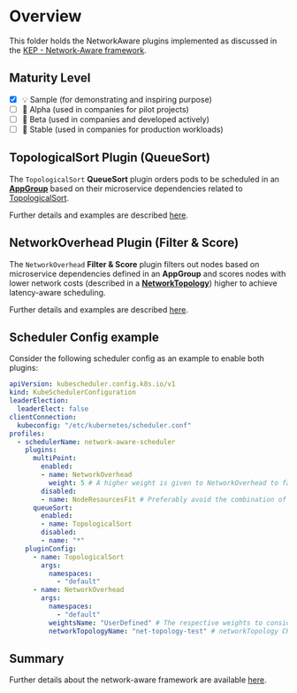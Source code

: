 # Overview

This folder holds the NetworkAware plugins implemented as discussed in the [KEP - Network-Aware framework](https://github.com/kubernetes-sigs/scheduler-plugins/pull/282).

## Maturity Level

- [x] 💡 Sample (for demonstrating and inspiring purpose)
- [ ] 👶 Alpha (used in companies for pilot projects)
- [ ] 👦 Beta (used in companies and developed actively)
- [ ] 👨 Stable (used in companies for production workloads)

## TopologicalSort Plugin (QueueSort)

The `TopologicalSort` **QueueSort** plugin orders pods to be scheduled in an [**AppGroup**](https://github.com/diktyo-io/appgroup-api) based on their
microservice dependencies related to [TopologicalSort](https://en.wikipedia.org/wiki/Topological_sorting).

Further details and examples are described [here](./topologicalsort.md).

## NetworkOverhead Plugin (Filter & Score)

The `NetworkOverhead` **Filter & Score** plugin filters out nodes based on microservice dependencies
defined in an **AppGroup** and scores nodes with lower network costs (described in a [**NetworkTopology**](https://github.com/diktyo-io/networktopology-api))
higher to achieve latency-aware scheduling.

Further details and examples are described [here](./networkoverhead.md).

## Scheduler Config example

Consider the following scheduler config as an example to enable both plugins:

```yaml
apiVersion: kubescheduler.config.k8s.io/v1
kind: KubeSchedulerConfiguration
leaderElection:
  leaderElect: false
clientConnection:
  kubeconfig: "/etc/kubernetes/scheduler.conf"
profiles:
  - schedulerName: network-aware-scheduler
    plugins:
      multiPoint:
        enabled:
        - name: NetworkOverhead
          weight: 5 # A higher weight is given to NetworkOverhead to favor allocation schemes with lower latency.
        disabled:
        - name: NodeResourcesFit # Preferably avoid the combination of NodeResourcesFit with NetworkOverhead
      queueSort:
        enabled:
        - name: TopologicalSort
        disabled:
        - name: "*"
    pluginConfig:
      - name: TopologicalSort
        args:
          namespaces:
            - "default"
      - name: NetworkOverhead
        args:
          namespaces:
            - "default"
          weightsName: "UserDefined" # The respective weights to consider in the plugins
          networkTopologyName: "net-topology-test" # networkTopology CR to be used by the plugins
```

## Summary

Further details about the network-aware framework are available [here](../kep/260-network-aware-scheduling/README.md).
